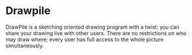 # Drawpile

DrawPile is a sketching oriented drawing program with a twist: you can share your drawing live with other users. There are no restrictions on who may draw where; every user has full access to the whole picture simultaneously.
